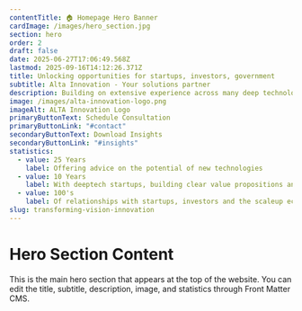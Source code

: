```yaml
---
contentTitle: 🏠 Homepage Hero Banner
cardImage: /images/hero_section.jpg
section: hero
order: 2
draft: false
date: 2025-06-27T17:06:49.568Z
lastmod: 2025-09-16T14:12:26.371Z
title: Unlocking opportunities for startups, investors, government
subtitle: Alta Innovation - Your solutions partner
description: Building on extensive experience across many deep technology sectors, covering evaluation, business development and mentoring, Alta brings insight and expertise to the challenges faced by startups, scale-ups and policy officals in emerging technology markets.
image: /images/alta-innovation-logo.png
imageAlt: ALTA Innovation Logo
primaryButtonText: Schedule Consultation
primaryButtonLink: "#contact"
secondaryButtonText: Download Insights
secondaryButtonLink: "#insights"
statistics:
  - value: 25 Years
    label: Offering advice on the potential of new technologies
  - value: 10 Years
    label: With deeptech startups, building clear value propositions and helping diagnose and plan for their challenges
  - value: 100's
    label: Of relationships with startups, investors and the scaleup ecosystem
slug: transforming-vision-innovation
---
```


# Hero Section Content

This is the main hero section that appears at the top of the website. You can edit the title, subtitle, description, image, and statistics through Front Matter CMS.
